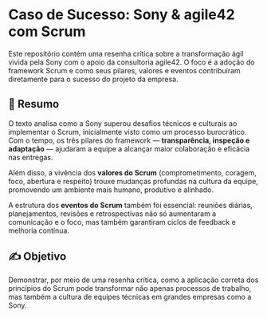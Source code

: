 # Caso de Sucesso: Sony & agile42 com Scrum

Este repositório contém uma resenha crítica sobre a transformação ágil vivida pela Sony com o apoio da consultoria agile42. O foco é a adoção do framework Scrum e como seus pilares, valores e eventos contribuíram diretamente para o sucesso do projeto da empresa.

## 📌 Resumo

O texto analisa como a Sony superou desafios técnicos e culturais ao implementar o Scrum, inicialmente visto como um processo burocrático. Com o tempo, os três pilares do framework — **transparência, inspeção e adaptação** — ajudaram a equipe a alcançar maior colaboração e eficácia nas entregas.

Além disso, a vivência dos **valores do Scrum** (comprometimento, coragem, foco, abertura e respeito) trouxe mudanças profundas na cultura da equipe, promovendo um ambiente mais humano, produtivo e alinhado.

A estrutura dos **eventos do Scrum** também foi essencial: reuniões diárias, planejamentos, revisões e retrospectivas não só aumentaram a comunicação e o foco, mas também garantiram ciclos de feedback e melhoria contínua.

## ✍️ Objetivo

Demonstrar, por meio de uma resenha crítica, como a aplicação correta dos princípios do Scrum pode transformar não apenas processos de trabalho, mas também a cultura de equipes técnicas em grandes empresas como a Sony.
